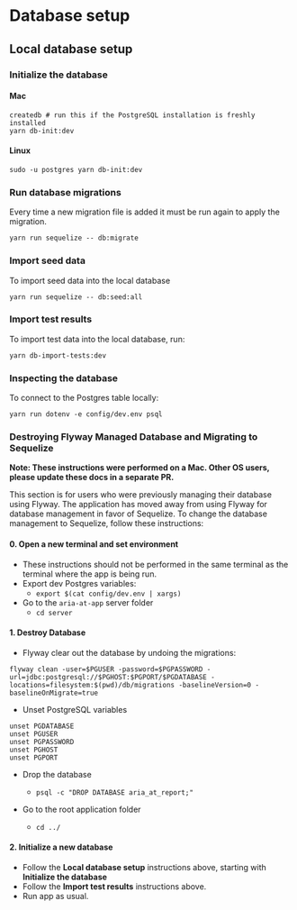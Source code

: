 # Database setup

## Local database setup

### Initialize the database

#### Mac
```
createdb # run this if the PostgreSQL installation is freshly installed
yarn db-init:dev
```

#### Linux
```
sudo -u postgres yarn db-init:dev

```

### Run database migrations
Every time a new migration file is added it must be run again to apply the migration.
```
yarn run sequelize -- db:migrate
```

### Import seed data
To import seed data into the local database
```
yarn run sequelize -- db:seed:all
```

### Import test results
To import test data into the local database, run:
```
yarn db-import-tests:dev
```

### Inspecting the database

To connect to the Postgres table locally:
```
yarn run dotenv -e config/dev.env psql
```

### Destroying Flyway Managed Database and Migrating to Sequelize
**Note: These instructions were performed on a Mac. Other OS users, please update these docs in a separate PR.**

This section is for users who were previously managing their database using Flyway. The application has moved away from using Flyway for database management in favor of Sequelize. To change the database management to Sequelize, follow these instructions:

#### 0. Open a new terminal and set environment
- These instructions should not be performed in the same terminal as the terminal where the app is being run.
- Export dev Postgres variables:
  - `export $(cat config/dev.env | xargs)`
- Go to the `aria-at-app` server folder
  - `cd server`

#### 1. Destroy Database
- Flyway clear out the database by undoing the migrations:
```
flyway clean -user=$PGUSER -password=$PGPASSWORD -url=jdbc:postgresql://$PGHOST:$PGPORT/$PGDATABASE -locations=filesystem:$(pwd)/db/migrations -baselineVersion=0 -baselineOnMigrate=true
```
- Unset PostgreSQL variables
```
unset PGDATABASE
unset PGUSER
unset PGPASSWORD
unset PGHOST
unset PGPORT
```

- Drop the database
  - `psql -c "DROP DATABASE aria_at_report;"`

- Go to the root application folder
  - `cd ../`

#### 2. Initialize a new database

- Follow the **Local database setup** instructions above, starting with **Initialize the database**
- Follow the **Import test results** instructions above.
- Run app as usual.


